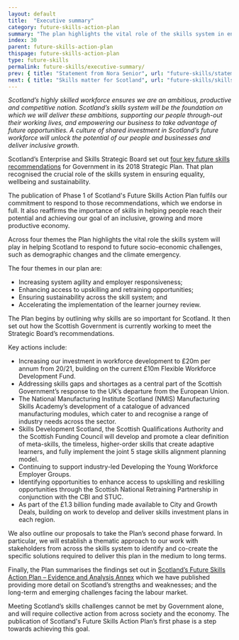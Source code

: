 ```yaml
---
layout: default
title:  "Executive summary"
category: future-skills-action-plan
summary: "The plan highlights the vital role of the skills system in ensuring equality, wellbeing and sustainability and sets out key actions now and in the future to achieve our ambition."
index: 30
parent: future-skills-action-plan
thispage: future-skills-action-plan
type: future-skills
permalink: future-skills/executive-summary/
prev: { title: "Statement from Nora Senior", url: "future-skills/statement/" }
next: { title: "Skills matter for Scotland", url: "future-skills/skills-matter-for-scotland/" }
---
```


*Scotland’s highly skilled workforce ensures we are an ambitious, productive and competitive nation. Scotland’s skills system will be the foundation on which we will deliver these ambitions, supporting our people through-out their working lives, and empowering our business to take advantage of future opportunities. A culture of shared investment in Scotland’s future workforce will unlock the potential of our people and businesses and deliver inclusive growth.*  

Scotland’s Enterprise and Skills Strategic Board set out [four key future skills recommendations](https://www.gov.scot/publications/working-collaboratively-better-scotland/) for Government in its 2018 Strategic Plan. That plan recognised the crucial role of the skills system in ensuring equality, wellbeing and sustainability.

The publication of Phase 1 of Scotland's Future Skills Action Plan fulfils our commitment to respond to those recommendations, which we endorse in full.  It also reaffirms the importance of skills in helping people reach their potential and achieving our goal of an inclusive, growing and more productive economy.

Across four themes the Plan highlights the vital role the skills system will play in helping Scotland to respond to future socio-economic challenges, such as demographic changes and the climate emergency.

The four themes in our plan are:

- Increasing system agility and employer responsiveness;
- Enhancing access to upskilling and retraining opportunities;
- Ensuring sustainability across the skill system; and
- Accelerating the implementation of the learner journey review.

The Plan begins by outlining why skills are so important for Scotland. It then set out how the Scottish Government is currently working to meet the Strategic Board’s recommendations.

Key actions include:

- Increasing our investment in workforce development to £20m per annum from 20/21, building on the current £10m Flexible Workforce Development Fund.
- Addressing skills gaps and shortages as a central part of the Scottish Government’s response to the UK’s departure from the European Union.
- The National Manufacturing Institute Scotland (NMIS) Manufacturing Skills Academy’s development of a catalogue of advanced manufacturing modules, which cater to and recognise a range of industry needs across the sector.
- Skills Development Scotland, the Scottish Qualifications Authority and the Scottish Funding Council will develop and promote a clear definition of meta-skills, the timeless, higher-order skills that create adaptive learners, and fully implement the joint 5 stage skills alignment planning model.
- Continuing to support industry-led Developing the Young Workforce Employer Groups.
- Identifying opportunities to enhance access to upskilling and reskilling opportunities through the Scottish National Retraining Partnership in conjunction with the CBI and STUC.
- As part of the £1.3 billion funding made available to City and Growth Deals, building on work to develop and deliver skills investment plans in each region.

We also outline our proposals to take the Plan’s second phase forward. In particular, we will establish a thematic approach to our work with stakeholders from across the skills system to identify and co-create the specific solutions required to deliver this plan in the medium to long terms.

Finally, the Plan summarises the findings set out in [Scotland’s Future Skills Action Plan – Evidence and Analysis Annex](https://www.gov.scot/isbn/9781839601057/) which we have published providing more detail on Scotland’s strengths and weaknesses; and the long-term and emerging challenges facing the labour market.

Meeting Scotland’s skills challenges cannot be met by Government alone, and will require collective action from across society and the economy. The publication of Scotland's Future Skills Action Plan’s first phase is a step towards achieving this goal.
